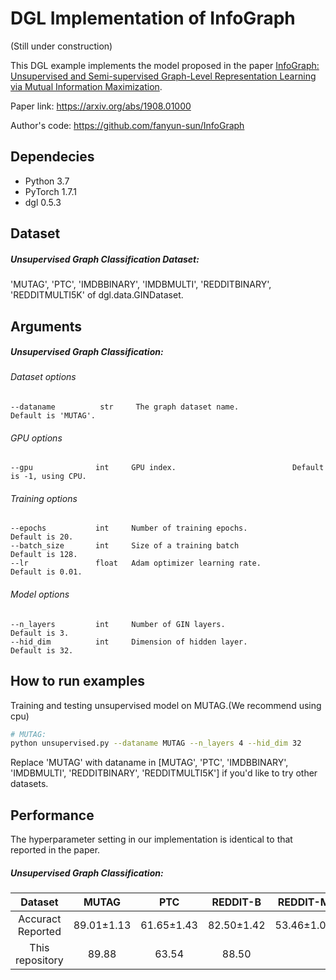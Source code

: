 # DGL Implementation of InfoGraph
(Still under construction)

This DGL example implements the model proposed in the paper [InfoGraph: Unsupervised and Semi-supervised Graph-Level Representation Learning via Mutual Information Maximization](https://arxiv.org/abs/1908.01000).

Paper link: https://arxiv.org/abs/1908.01000

Author's code: https://github.com/fanyun-sun/InfoGraph

## Dependecies

- Python 3.7
- PyTorch 1.7.1
- dgl 0.5.3

## Dataset

##### Unsupervised Graph Classification Dataset:

 'MUTAG', 'PTC', 'IMDBBINARY', 'IMDBMULTI', 'REDDITBINARY', 'REDDITMULTI5K' of dgl.data.GINDataset.


## Arguments

##### 	Unsupervised Graph Classification:

###### Dataset options

```
--dataname          str     The graph dataset name.             Default is 'MUTAG'.
```

###### GPU options

```
--gpu              int     GPU index.                          Default is -1, using CPU.
```

###### Training options

```
--epochs           int     Number of training epochs.             Default is 20.
--batch_size       int     Size of a training batch               Default is 128.
--lr               float   Adam optimizer learning rate.          Default is 0.01.
```

###### Model options

```
--n_layers         int     Number of GIN layers.                  Default is 3.
--hid_dim          int     Dimension of hidden layer.             Default is 32.
```

## How to run examples

Training and testing unsupervised model on MUTAG.(We recommend using cpu)
```bash
# MUTAG:
python unsupervised.py --dataname MUTAG --n_layers 4 --hid_dim 32
```
Replace 'MUTAG' with dataname in [MUTAG', 'PTC', 'IMDBBINARY', 'IMDBMULTI', 'REDDITBINARY', 'REDDITMULTI5K'] if you'd like to try other datasets.

## 	Performance

The hyperparameter setting in our implementation is identical to that reported in the paper.

##### Unsupervised Graph Classification:

|      Dataset      |   MUTAG    |    PTC     |  REDDIT-B  | REDDIT-M   | IMDB-B     | IMDB-M     |
| :---------------: | :--------: | :--------: | :--------: | ---------- | ---------- | ---------- |
| Accuract Reported | 89.01±1.13 | 61.65±1.43 | 82.50±1.42 | 53.46±1.03 | 73.03±0.87 | 49.69±0.53 |
|  This repository  |   89.88    |   63.54    |   88.50    |            | 72.70      | 50.13      |


